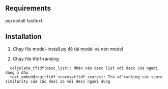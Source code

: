## Requirements
pip install fasttext

## Installation

1. Chạy file model-install.py để tải model và nén model

2. Chạy file tfidf-ranking

```
  calculate_tfidf(desc_list): Nhận vào desc list với desc của người dùng ở đầu
  text_embedding(tfidf_scores=tfidf_scores): Trả về ranking các score similarity của các desc so với desc người dùng
```

